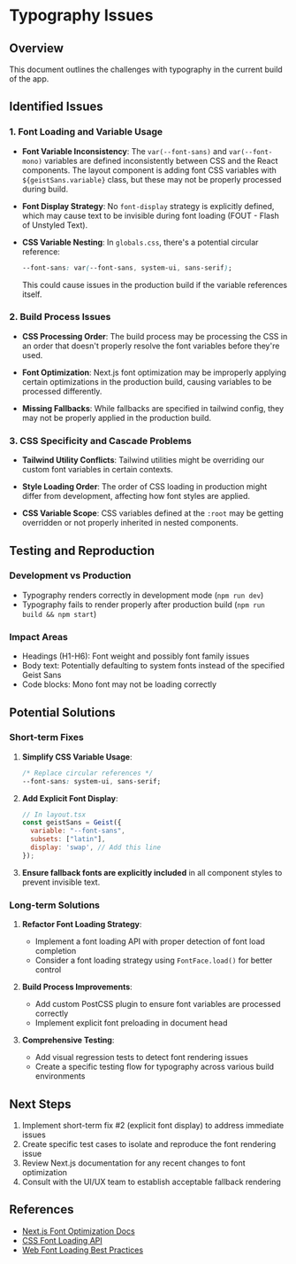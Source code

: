 # Typography Issues

## Overview

This document outlines the challenges with typography in the current build of the app.

## Identified Issues

### 1. Font Loading and Variable Usage

- **Font Variable Inconsistency**: The `var(--font-sans)` and `var(--font-mono)` variables are defined inconsistently between CSS and the React components. The layout component is adding font CSS variables with `${geistSans.variable}` class, but these may not be properly processed during build.

- **Font Display Strategy**: No `font-display` strategy is explicitly defined, which may cause text to be invisible during font loading (FOUT - Flash of Unstyled Text).

- **CSS Variable Nesting**: In `globals.css`, there's a potential circular reference:
  ```css
  --font-sans: var(--font-sans, system-ui, sans-serif);
  ```
  This could cause issues in the production build if the variable references itself.

### 2. Build Process Issues

- **CSS Processing Order**: The build process may be processing the CSS in an order that doesn't properly resolve the font variables before they're used.

- **Font Optimization**: Next.js font optimization may be improperly applying certain optimizations in the production build, causing variables to be processed differently.

- **Missing Fallbacks**: While fallbacks are specified in tailwind config, they may not be properly applied in the production build.

### 3. CSS Specificity and Cascade Problems

- **Tailwind Utility Conflicts**: Tailwind utilities might be overriding our custom font variables in certain contexts.

- **Style Loading Order**: The order of CSS loading in production might differ from development, affecting how font styles are applied.

- **CSS Variable Scope**: CSS variables defined at the `:root` may be getting overridden or not properly inherited in nested components.

## Testing and Reproduction

### Development vs Production

- Typography renders correctly in development mode (`npm run dev`)
- Typography fails to render properly after production build (`npm run build && npm start`)

### Impact Areas

- Headings (H1-H6): Font weight and possibly font family issues
- Body text: Potentially defaulting to system fonts instead of the specified Geist Sans
- Code blocks: Mono font may not be loading correctly

## Potential Solutions

### Short-term Fixes

1. **Simplify CSS Variable Usage**:
   ```css
   /* Replace circular references */
   --font-sans: system-ui, sans-serif;
   ```

2. **Add Explicit Font Display**:
   ```javascript
   // In layout.tsx
   const geistSans = Geist({
     variable: "--font-sans",
     subsets: ["latin"],
     display: 'swap', // Add this line
   });
   ```

3. **Ensure fallback fonts are explicitly included** in all component styles to prevent invisible text.

### Long-term Solutions

1. **Refactor Font Loading Strategy**:
   - Implement a font loading API with proper detection of font load completion
   - Consider a font loading strategy using `FontFace.load()` for better control

2. **Build Process Improvements**:
   - Add custom PostCSS plugin to ensure font variables are processed correctly
   - Implement explicit font preloading in document head

3. **Comprehensive Testing**:
   - Add visual regression tests to detect font rendering issues
   - Create a specific testing flow for typography across various build environments

## Next Steps

1. Implement short-term fix #2 (explicit font display) to address immediate issues
2. Create specific test cases to isolate and reproduce the font rendering issue
3. Review Next.js documentation for any recent changes to font optimization
4. Consult with the UI/UX team to establish acceptable fallback rendering

## References

- [Next.js Font Optimization Docs](https://nextjs.org/docs/pages/building-your-application/optimizing/fonts)
- [CSS Font Loading API](https://developer.mozilla.org/en-US/docs/Web/API/CSS_Font_Loading_API)
- [Web Font Loading Best Practices](https://developers.google.com/web/fundamentals/performance/optimizing-content-efficiency/webfont-optimization)